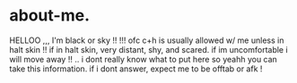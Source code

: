 # about-me.
HELLOO ,,, I'm black or sky !! !!! ofc c+h is usually allowed w/ me unless in halt skin !! if in halt skin, very distant, shy, and scared. if im uncomfortable i will move away !! .. i dont really know what to put here so yeahh you can take this information. if i dont answer, expect me to be offtab or afk !
